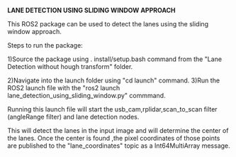 **LANE DETECTION USING SLIDING WINDOW APPROACH**

This ROS2 package can be used to detect the lanes using the sliding window approach.

Steps to run the package:

1)Source the package using . install/setup.bash command from the "Lane Detection without hough transform" folder.

2)Navigate into the launch folder using "cd launch" command.
3)Run the ROS2 launch file with the "ros2 launch lane_detection_using_sliding_window.py" commmand.

Running this launch file will start the usb_cam,rplidar,scan_to_scan filter (angleRange filter) and lane detection nodes.


This will detect the lanes in the input image and will determine the center of the lanes. Once the center is found ,the pixel coordinates of those points are
published to the "lane_coordinates" topic as a Int64MultiArray message.
